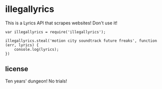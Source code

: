 # illegallyrics

This is a Lyrics API that scrapes websites! Don't use it!

```
var illegallyrics = require('illegallyrics');

illegallyrics.steal('motion city soundtrack future freaks', function (err, lyrics) {
	console.log(lyrics);
})
```

## license

Ten years' dungeon! No trials!
